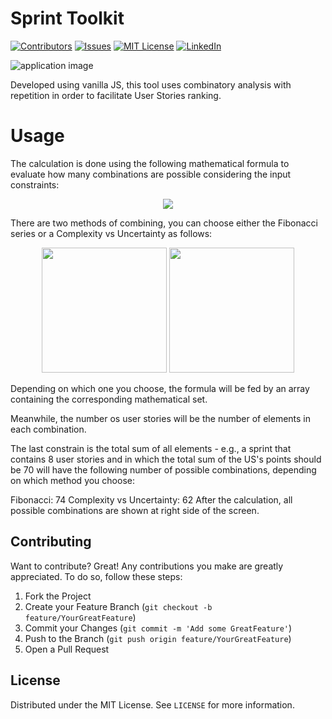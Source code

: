 # Sprint Toolkit

[![Contributors][contributors-shield]][contributors-url]
[![Issues][issues-shield]][issues-url]
[![MIT License][license-shield]][license-url]
[![LinkedIn][linkedin-shield]][linkedin-url]

<img src="https://alvesmog.netlify.app/images/uploads/sprinttookit.gif" alt="application image" title="Application GIF">

Developed using vanilla JS, this tool uses combinatory analysis with repetition in order to facilitate User Stories ranking.


# Usage

The calculation is done using the following mathematical formula to evaluate how many combinations are possible considering the input constraints:

<div style="text-align:center"><img src="https://alvesmog.netlify.app/images/uploads/sprinttoolkit-equation.png" /></div>

There are two methods of combining, you can choose either the Fibonacci series or a Complexity vs Uncertainty as follows:

<div style="text-align:center">
  <img src="https://alvesmog.netlify.app/images/uploads/fibonacci-series.png" width="200" height="auto"/>
  <img src="https://alvesmog.netlify.app/images/uploads/complexity-uncertainty.png" width="200" height="auto"/>
</div>

Depending on which one you choose, the formula will be fed by an array containing the corresponding mathematical set.

Meanwhile, the number os user stories will be the number of elements in each combination.

The last constrain is the total sum of all elements - e.g., a sprint that contains 8 user stories and in which the total sum of the US's points should be 70 will have the following number of possible combinations, depending on which method you choose:

Fibonacci: 74
Complexity vs Uncertainty: 62
After the calculation, all possible combinations are shown at right side of the screen.

## Contributing

Want to contribute? Great! Any contributions you make are greatly appreciated. To do so, follow these steps:

1. Fork the Project
2. Create your Feature Branch (`git checkout -b feature/YourGreatFeature`)
3. Commit your Changes (`git commit -m 'Add some GreatFeature'`)
4. Push to the Branch (`git push origin feature/YourGreatFeature`)
5. Open a Pull Request

License
----
Distributed under the MIT License. See `LICENSE` for more information.

<!-- MARKDOWN LINKS & IMAGES -->
<!-- https://www.markdownguide.org/basic-syntax/#reference-style-links -->
[contributors-shield]: https://img.shields.io/github/contributors/alvesmog/sprinttoolkit.svg?style=flat-square
[contributors-url]: https://github.com/alvesmog/sprinttoolkit/graphs/contributors
[issues-shield]: https://img.shields.io/github/issues/alvesmog/sprinttoolkit.svg?style=flat-square
[issues-url]: https://github.com/alvesmog/sprinttoolkit/issues
[license-shield]: https://img.shields.io/github/license/alvesmog/sprinttoolkit.svg?style=flat-square
[license-url]: https://github.com/alvesmog/sprinttoolkit/blob/master/LICENSE
[linkedin-shield]: https://img.shields.io/badge/-LinkedIn-black.svg?style=flat-square&logo=linkedin&colorB=555
[linkedin-url]: https://www.linkedin.com/in/guilherme-augusto-alves-1057b5b1/
